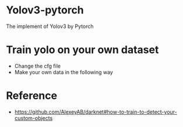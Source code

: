 # Yolov3-pytorch
The implement of  Yolov3 by Pytorch
# Train yolo on your own dataset
+ Change the cfg file
+ Make your own data in the following way
# Reference
+ https://github.com/AlexeyAB/darknet#how-to-train-to-detect-your-custom-objects
